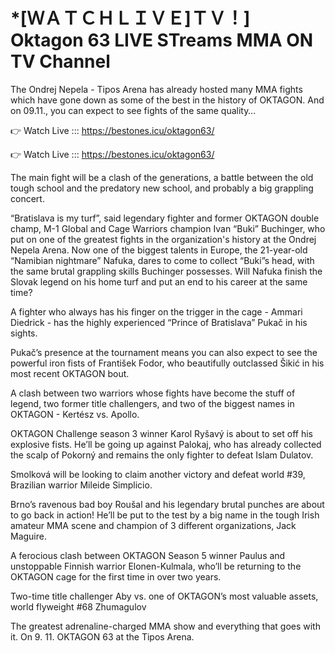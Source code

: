 # *[ＷＡＴＣＨＬＩＶＥ]ＴＶ！] Oktagon 63 LIVE STreams MMA ON TV Channel

The Ondrej Nepela - Tipos Arena has already hosted many MMA fights which have gone down as some of the best in the history of OKTAGON. And on 09.11., you can expect to see fights of the same quality… 

👉 Watch Live ::: https://bestones.icu/oktagon63/

👉 Watch Live ::: https://bestones.icu/oktagon63/

The main fight will be a clash of the generations, a battle between the old tough school and the predatory new school, and probably a big grappling concert.

“Bratislava is my turf”, said legendary fighter and former OKTAGON double champ, M-1 Global and Cage Warriors champion Ivan “Buki” Buchinger, who put on one of the greatest fights in the organization's history at the Ondrej Nepela Arena. Now one of the biggest talents in Europe, the 21-year-old “Namibian nightmare” Nafuka, dares to come to collect “Buki”s head, with the same brutal grappling skills Buchinger possesses. Will Nafuka finish the Slovak legend on his home turf and put an end to his career at the same time?

A fighter who always has his finger on the trigger in the cage - Ammari Diedrick - has the highly experienced “Prince of Bratislava” Pukač in his sights.

Pukač’s presence at the tournament means you can also expect to see the powerful iron fists of František Fodor, who beautifully outclassed Šikić in his most recent OKTAGON bout.

A clash between two warriors whose fights have become the stuff of legend, two former title challengers, and two of the biggest names in OKTAGON - Kertész vs. Apollo.

OKTAGON Challenge season 3 winner Karol Ryšavý is about to set off his explosive fists. He’ll be going up against Palokaj, who has already collected the scalp of Pokorný and remains the only fighter to defeat Islam Dulatov.

Smolková will be looking to claim another victory and defeat world #39, Brazilian warrior Mileide Simplicio.

Brno’s ravenous bad boy Roušal and his legendary brutal punches are about to go back in action! He’ll be put to the test by a big name in the tough Irish amateur MMA scene and champion of 3 different organizations, Jack Maguire.

A ferocious clash between OKTAGON Season 5 winner Paulus and unstoppable Finnish warrior Elonen-Kulmala, who’ll be returning to the OKTAGON cage for the first time in over two years.

Two-time title challenger Aby vs. one of OKTAGON’s most valuable assets, world flyweight #68 Zhumagulov

The greatest adrenaline-charged MMA show and everything that goes with it. On 9. 11. OKTAGON 63 at the Tipos Arena.
